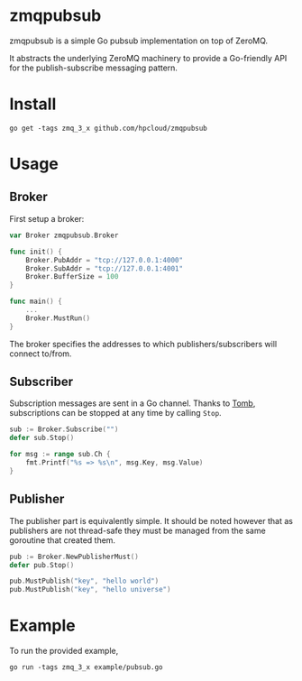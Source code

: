# zmqpubsub

zmqpubsub is a simple Go pubsub implementation on top of ZeroMQ.

It abstracts the underlying ZeroMQ machinery to provide a Go-friendly
API for the publish-subscribe messaging pattern.

# Install

```
go get -tags zmq_3_x github.com/hpcloud/zmqpubsub
```

# Usage

## Broker

First setup a broker:

```Go
var Broker zmqpubsub.Broker

func init() {
	Broker.PubAddr = "tcp://127.0.0.1:4000"
	Broker.SubAddr = "tcp://127.0.0.1:4001"
	Broker.BufferSize = 100
}

func main() {
    ...
    Broker.MustRun()
}
```

The broker specifies the addresses to which publishers/subscribers 
will connect to/from.

## Subscriber

Subscription messages are sent in a Go channel. Thanks to [Tomb](
https://launchpad.net/tomb), subscriptions can be
stopped at any time by calling `Stop`.

```Go
sub := Broker.Subscribe("")
defer sub.Stop()

for msg := range sub.Ch {
    fmt.Printf("%s => %s\n", msg.Key, msg.Value)
}
```

## Publisher

The publisher part is equivalently simple. It should be noted however 
that as publishers are not thread-safe they must be managed from the 
same goroutine that created them.

```Go
pub := Broker.NewPublisherMust()
defer pub.Stop()

pub.MustPublish("key", "hello world")
pub.MustPublish("key", "hello universe")
```

# Example

To run the provided example,

```
go run -tags zmq_3_x example/pubsub.go
```
